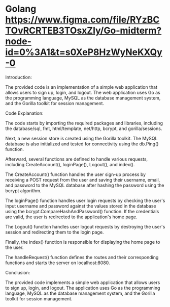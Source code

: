 # Golang https://www.figma.com/file/RYzBCTOvRCRTEB3TOsxZIy/Go-midterm?node-id=0%3A1&t=s0XeP8HzWyNeKXQy-0
Introduction:

The provided code is an implementation of a simple web application that allows users to sign up, login, and logout. The web application uses Go as the programming language, MySQL as the database management system, and the Gorilla toolkit for session management.

Code Explanation:

The code starts by importing the required packages and libraries, including the database/sql, fmt, html/template, net/http, bcrypt, and gorilla/sessions.

Next, a new session store is created using the Gorilla toolkit. The MySQL database is also initialized and tested for connectivity using the db.Ping() function.

Afterward, several functions are defined to handle various requests, including CreateAccount(), loginPage(), Logout(), and index().

The CreateAccount() function handles the user sign-up process by receiving a POST request from the user and saving their username, email, and password to the MySQL database after hashing the password using the bcrypt algorithm.

The loginPage() function handles user login requests by checking the user's input username and password against the values stored in the database using the bcrypt.CompareHashAndPassword() function. If the credentials are valid, the user is redirected to the application's home page.

The Logout() function handles user logout requests by destroying the user's session and redirecting them to the login page.

Finally, the index() function is responsible for displaying the home page to the user.

The handleRequest() function defines the routes and their corresponding functions and starts the server on localhost:8080.

Conclusion:

The provided code implements a simple web application that allows users to sign up, login, and logout. The application uses Go as the programming language, MySQL as the database management system, and the Gorilla toolkit for session management.
